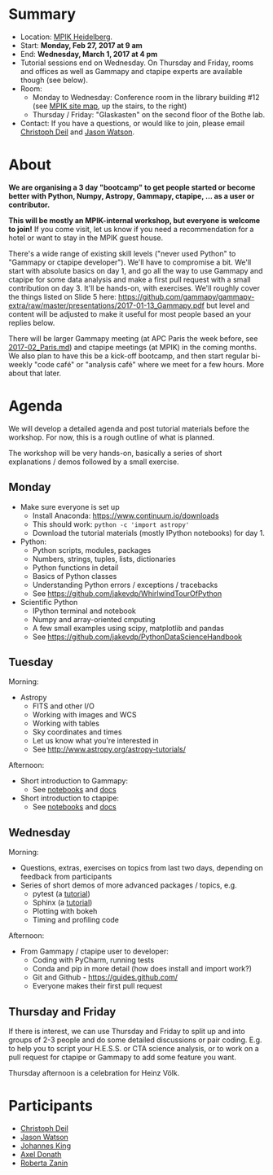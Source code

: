 # Summary

* Location: [MPIK Heidelberg](https://www.mpi-hd.mpg.de/mpi/en/start/).
* Start: **Monday, Feb 27, 2017 at 9 am**
* End: **Wednesday, March 1, 2017 at 4 pm**
* Tutorial sessions end on Wednesday. On Thursday and Friday, rooms and offices
  as well as Gammapy and ctapipe experts are available though (see below).
* Room:
    * Monday to Wednesday: Conference room in the library building #12
  (see [MPIK site map](https://www.mpi-hd.mpg.de/mpi/en/contact/access-and-site-map/), up the stairs, to the right)
    * Thursday / Friday: "Glaskasten" on the second floor of the Bothe lab.
* Contact: If you have a questions, or would like to join, please email [Christoph Deil](https://github.com/cdeil) and [Jason Watson](https://github.com/watsonjj).

# About

**We are organising a 3 day "bootcamp" to get people started or become better with Python, Numpy, Astropy, Gammapy, ctapipe, ... as a user or contributor.**

**This will be mostly an MPIK-internal workshop, but everyone is welcome to join!**
If you come visit, let us know if you need a recommendation for a hotel or want to stay in the MPIK guest house.

There's a wide range of existing skill levels ("never used Python" to "Gammapy
or ctapipe developer"). We'll have to compromise a bit. We'll start with
absolute basics on day 1, and go all the way to use Gammapy and ctapipe for some
data analysis and make a first pull request with a small contribution on day 3.
It'll be hands-on, with exercises. We'll roughly cover the things listed on
Slide 5 here:
https://github.com/gammapy/gammapy-extra/raw/master/presentations/2017-01-13_Gammapy.pdf
but level and content will be adjusted to make it useful for most people based
an your replies below.

There will be larger Gammapy meeting (at APC Paris the week before, see [2017-02_Paris.md](2017-02_Paris.md)) and ctapipe
meetings (at MPIK) in the coming months. We also plan to have this be a kick-off
bootcamp, and then start regular bi-weekly "code café" or "analysis café" where
we meet for a few hours. More about that later.

# Agenda

We will develop a detailed agenda and post tutorial materials before the workshop. For now, this is a rough outline of what is planned.

The workshop will be very hands-on, basically a series of short explanations /
demos followed by a small exercise.

## Monday

* Make sure everyone is set up
    * Install Anaconda: https://www.continuum.io/downloads
    * This should work: `python -c 'import astropy'`
    * Download the tutorial materials (mostly IPython notebooks) for day 1.
* Python:
    * Python scripts, modules, packages
    * Numbers, strings, tuples, lists, dictionaries
    * Python functions in detail
    * Basics of Python classes
    * Understanding Python errors / exceptions / tracebacks
    * See https://github.com/jakevdp/WhirlwindTourOfPython
* Scientific Python
    * IPython terminal and notebook
    * Numpy and array-oriented cmputing
    * A few small examples using scipy, matplotlib and pandas
    * See https://github.com/jakevdp/PythonDataScienceHandbook

## Tuesday

Morning:

* Astropy
    * FITS and other I/O
    * Working with images and WCS
    * Working with tables
    * Sky coordinates and times
    * Let us know what you're interested in
    * See http://www.astropy.org/astropy-tutorials/

Afternoon:

* Short introduction to Gammapy:
    * See [notebooks](http://nbviewer.jupyter.org/github/gammapy/gammapy-extra/blob/master/index.ipynb) and [docs](http://docs.gammapy.org/en/latest/)
* Short introduction to ctapipe:
    * See [notebooks](https://github.com/cta-observatory/ctapipe/tree/master/examples/notebooks) and [docs](https://cta-observatory.github.io/ctapipe/)

## Wednesday

Morning:

* Questions, extras, exercises on topics from last two days,
  depending on feedback from participants
* Series of short demos of more advanced packages / topics, e.g.
    * pytest (a [tutorial](https://github.com/jiffyclub/pytest-features))
    * Sphinx (a [tutorial](https://github.com/cdeil/sphinx-tutorial))
    * Plotting with bokeh
    * Timing and profiling code

Afternoon:

* From Gammapy / ctapipe user to developer:
    * Coding with PyCharm, running tests
    * Conda and pip in more detail (how does install and import work?)
    * Git and Github - https://guides.github.com/
    * Everyone makes their first pull request

## Thursday and Friday

If there is interest, we can use Thursday and Friday to split up and into groups
of 2-3 people and do some detailed discussions or pair coding. E.g. to help you
to script your H.E.S.S. or CTA science analysis, or to work on a pull request
for ctapipe or Gammapy to add some feature you want.

Thursday afternoon is a celebration for Heinz Völk.

# Participants

* [Christoph Deil](https://github.com/cdeil)
* [Jason Watson](https://github.com/watsonjj)
* [Johannes King](https://github.com/joleroi)
* [Axel Donath](https://github.com/adonath)
* [Roberta Zanin](https://github.com/robertazanin)
